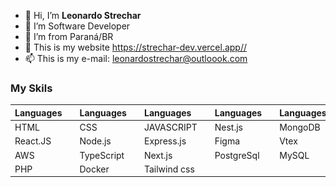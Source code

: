 - 👋 Hi, I’m **Leonardo Strechar**
- 👀 I’m Software Developer
- 🌱 I’m from Paraná/BR
- 💞️ This is my website <https://strechar-dev.vercel.app//>
- 📫 This is my e-mail: leonardostrechar@outloook.com

### **My Skils**

Languages |                            | Languages      |                                   | Languages         |                                   | Languages     |                           | Languages |    |
:------  | :------:                   |    :------    | :-----:                           | :------          |   :-----:                         | :-----      | :-----:          | :------ | :-----:
HTML      | ![teste](./imgs/html.svg)  | CSS            | ![teste](./imgs/css.svg)          | JAVASCRIPT        | ![teste](./imgs/javascript.svg)   | Nest.js       | ![teste](./imgs/nest.svg) | MongoDB        | ![teste](./imgs/mongo.svg) |
React.JS  | ![teste](./imgs/react.svg) | Node.js        | ![teste](./imgs/node.svg)         | Express.js        | ![teste](./imgs/express.svg)      | Figma         | ![teste](./imgs/figma.svg)| Vtex      | ![teste](./imgs/vtex.svg) 
AWS       | ![teste](./imgs/aws.svg)   | TypeScript     | ![teste](./imgs/typescript.svg)   | Next.js           | ![teste](./imgs/next.svg)         | PostgreSql    | ![teste](./imgs/postgresql.svg) | MySQL         | ![teste](./imgs/mysql.svg)
PHP       | ![teste](./imgs/php.svg)   | Docker         | ![teste](./imgs/docker.svg)       | Tailwind css      | ![teste](./imgs/tailwind.svg)     | 
 
